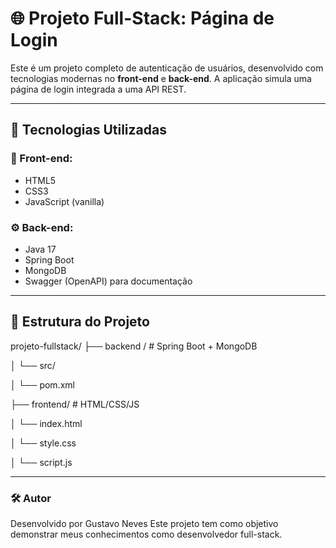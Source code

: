 # 🌐 Projeto Full-Stack: Página de Login

Este é um projeto completo de autenticação de usuários, desenvolvido com tecnologias modernas no **front-end** e **back-end**. A aplicação simula uma página de login integrada a uma API REST.

---

## 🚀 Tecnologias Utilizadas

### 🧩 Front-end:
- HTML5
- CSS3
- JavaScript (vanilla)

### ⚙️ Back-end:
- Java 17
- Spring Boot
- MongoDB
- Swagger (OpenAPI) para documentação

---

## 📂 Estrutura do Projeto
projeto-fullstack/
├── backend / # Spring Boot + MongoDB

│ └── src/

│ └── pom.xml

├── frontend/ # HTML/CSS/JS

│ └── index.html

│ └── style.css

│ └── script.js


---

### 🛠️ Autor
Desenvolvido por Gustavo Neves
Este projeto tem como objetivo demonstrar meus conhecimentos como desenvolvedor full-stack.
